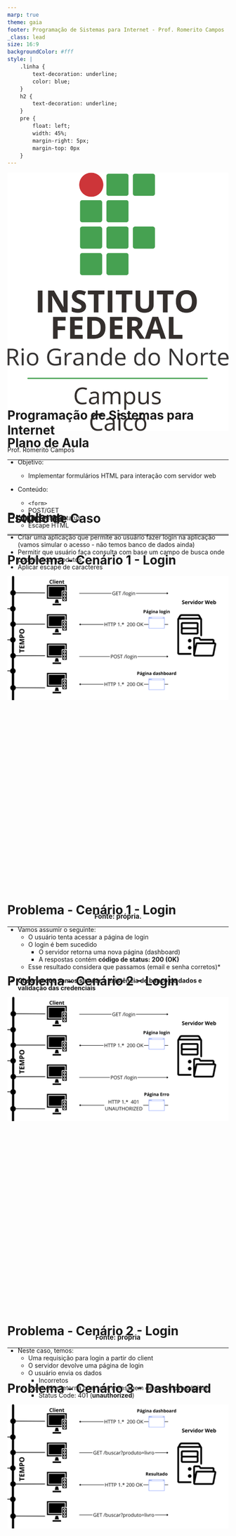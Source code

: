 ```yaml
---
marp: true
theme: gaia
footer: Programação de Sistemas para Internet - Prof. Romerito Campos
_class: lead
size: 16:9
backgroundColor: #fff
style: |
    .linha {
        text-decoration: underline;
        color: blue;
    } 
    h2 {
        text-decoration: underline;
    }    
    pre {
        float: left;
        width: 45%;
        margin-right: 5px;
        margin-top: 0px
    }
---
```


![w:120 h:120](../../assets/ifrn-vertical.png)
# Programação de Sistemas para Internet
Prof. Romerito Campos

---

# Plano de Aula

- Objetivo: 
  - Implementar formulários HTML para interação com servidor web

- Conteúdo:
  - `<form>`
  - POST/GET
  - Códigos de status
  - Escape HTML

---

<style scoped>
    section {
        display: flex;
        flex-direction: column;
        justify-content: center;
        text-align: center;
    }
</style> 

# Estudo de Caso

---

# Problema

- Criar uma aplicação que permite ao usuário fazer login na aplicação (vamos simular o acesso - não temos banco de dados ainda)
- Permitir que usuário faça consulta com base um campo de busca onde pode indicar produtos.
- Aplicar escape de caracteres

---

# Problema - Cenário 1 - Login

<style scoped>   
    h1 {
        margin-top: -20px
    }
    h2 {
        text-align: center;
        font-size: 15px;
        margin-top: 450px;
    }
</style>

![bg 65%](./img/Cenario1.png)

## Fonte: própria.

---

# Problema - Cenário 1 - Login

- Vamos assumir o seguinte:
  - O usuário tenta acessar a página de login
  - O login é bem sucedido
    - O servidor retorna uma nova página (dashboard)
    - A respostas contém **código de status: 200 (OK)**
  - Esse resultado considera que passamos (email e senha corretos)*

* **Observe que vamos simular a existência de banco de dados e validação das credenciais**

---
# Problema - Cenário 2 - Login

<style scoped>   
    h1 {
        margin-top: -20px
    }
    h2 {
        text-align: center;
        font-size: 15px;
        margin-top: 450px;
    }
</style>

![bg 65%](./img/Cenario2.png)

## Fonte: própria

---

# Problema - Cenário 2 - Login

- Neste caso, temos:
  - Uma requisição para login a partir do client
  - O servidor devolve uma página de login
  - O usuário envia os dados
    - Incorretos
  - O servidor retorna com uma mensagem de erro (nova página)
    - Status Code: 401 (**unauthorized**)

---

# Problema - Cenário 3 - Dashboard

<style scoped>   
    h1 {
        margin-top: -20px
    }
    h2 {
        text-align: center;
        font-size: 15px;
        margin-top: 450px;
    }
</style>

![bg 65%](./img/Cenario3.png)

## Fonte: própria

---
# Problema - Cenário 3 - Dashboard

- Neste cenário, vamos considerar:
  - Usuário logado
  - Ele tem acesso a uma página (dashboard) que permite realizar buscas
    - A busca pode ser feito utilizando ***QueryString*** (String de consulta)
  - Não discutimos nesse nível como o usuário vai de fato operar para realizar a busca
    - Essa definição vem em seguida...

---

<style scoped>
    section {
        display: flex;
        flex-direction: column;
        justify-content: center;
        text-align: center;
    }
</style> 

# Implementação

---
# Implementação

<style scoped>   
    h1 {
        margin-top: -20px
    }
    h2 {
        text-align: center;
        font-size: 15px;
        margin-top: 450px;
    }
</style>

![bg 70%](./img/00implementacao.png)

## Fonte: prória.

---
# Implementação

<style scoped>   
    h1 {
        margin-top: -20px
    }
    h2 {
        text-align: center;
        font-size: 15px;
        margin-top: 450px;
    }
</style>

![bg 70%](./img/01-iniciando-app.png)

## Fonte: prória.

---
# Implementação

<style scoped>   
    h1 {
        margin-top: -20px
    }
    h2 {
        text-align: center;
        font-size: 15px;
        margin-top: 450px;
    }
</style>

![bg 70%](./img/02-definicao-rota.png)
## Fonte: prória.
---

# Implementação

<style scoped>   
    h1 {
        margin-top: -20px
    }
    h2 {
        text-align: center;
        font-size: 15px;
        margin-top: 470px;
    }
</style>

![bg 65%](./img/03-Rota%20com%20POST%20e%20GET.png)
## Fonte: prória.
---

# Implementação

<style scoped>   
    h1 {
        margin-top: -20px
    }
    h2 {
        text-align: center;
        font-size: 15px;
        margin-top: 450px;
    }
</style>

![bg 70%](./img/04-Rota%20simples.png)
## Fonte: prória.
---

# Implementação
<style scoped>   
    h1 {
        margin-top: -70px
    }
    h2 {
        text-align: center;
        font-size: 15px;
        margin-top: 480px;
    }
</style>
![bg 70%](./img/05-Rota%20com%20String%20de%20Consulta.png)

## Fonte: própria
---

# Referências

- Iplementação
  - https://github.com/joke2k/faker
